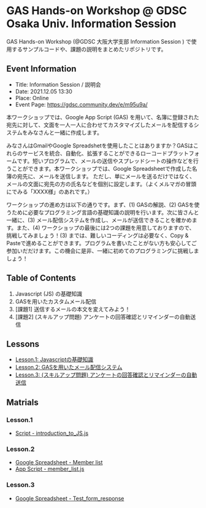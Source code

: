 # GAS Hands-on Workshop @ GDSC Osaka Univ. Information Session
GAS Hands-on Workshop (@GDSC 大阪大学支部 Information Session ) で使用するサンプルコードや、課題の説明をまとめたリポジトリです。

## Event Information

- Title: Information Session / 説明会
- Date: 2021.12.05 13:30
- Place: Online
- Event Page: https://gdsc.community.dev/e/m95u9a/

本ワークショップでは、Google App Script (GAS) を用いて、名簿に登録された宛先に対して、文面を一人一人に合わせてカスタマイズしたメールを配信するシステムをみなさんと一緒に作成します。

みなさんはGmailやGoogle Spreadshetを使用したことはありますか？GASはこれらのサービスを統合、自動化、拡張することができるローコードプラットフォームです。短いプログラムで、メールの送信やスプレッドシートの操作などを行うことができます。本ワークショップでは、Google Spreadsheetで作成した名簿の宛先に、メールを送信します。
ただし、単にメールを送るだけではなく、メールの文面に宛先の方の氏名などを個別に設定します。（よくメルマガの冒頭にでみる「XXXX様」のあれです。）

ワークショップの進め方は以下の通りです。まず、(1) GASの解説、(2)  GASを使うために必要なプログラミング言語の基礎知識の説明を行います。次に皆さんと一緒に、(3) メール配信システムを作成し、メールが送信できることを確かめます。また、(4) ワークショップの最後には2つの課題を用意しておりますので、挑戦してみましょう！(3) までは、難しいコーディングは必要なく、Copy & Pasteで進めることができます。プログラムを書いたことがない方も安心してご参加いだだけます。この機会に是非、一緒に初めてのプログラミングに挑戦しましょう！

## Table of Contents
1. Javascript (JS) の基礎知識
1. GASを用いたカスタムメール配信
1. [課題1] 送信するメールの本文を変えてみよう！
1. [課題2] (スキルアップ問題) アンケートの回答確認とリマインダーの自動送信

## Lessons

- [Lesson.1: Javascriptの基礎知識](./LESSON-1)
- [Lesson.2: GASを用いたメール配信システム](./LESSON-2)
- [Lesson.3: (スキルアップ問題) アンケートの回答確認とリマインダーの自動送信](./LESSON-3)

## Matrials

### Lesson.1

- [Script - introduction_to_JS.js](./LESSON-1/introduction_to_JS.js)

### Lesson.2

- [Google Spreadsheet - Member list](https://docs.google.com/spreadsheets/d/11if_trawTvn-O8zdC1hOptxXVftLoz0cV1wU_DKxmyw/edit?usp=sharing)
- [App Script - member_list.js](./LESSON-2/member_list.js)

### Lesson.3

- [Google Spreadsheet - Test_form_response](https://docs.google.com/spreadsheets/d/10zmHFS31KOl7HFMwV6qnRGUXCkLGbt8HK38tEH7ZtX8/edit?usp=sharing)
